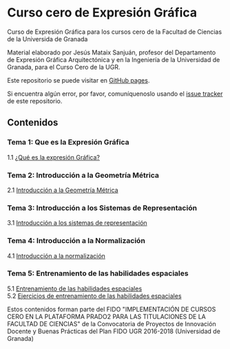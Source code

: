 # Curso cero de Expresión Gráfica
Curso de Expresión Gráfica para los cursos cero de la Facultad de Ciencias de la Universida de Granada

Material elaborado por	Jesús Mataix Sanjuán, profesor del Departamento de Expresión Gráfica Arquitectónica y en la Ingeniería de la Universidad de Granada, para el Curso Cero de la UGR.

Este repositorio se puede visitar en [GitHub pages](https://cursos-0-fc-ugr.github.io/Expresion-Grafica).

Si encuentra algún error, por favor, comuníquenoslo usando el [issue tracker](https://github.com/cursos-0-fc-ugr/Expresion-Grafica/issues) de este repositorio.

## Contenidos

### Tema 1: Que es la Expresión Gráfica
1.1 [¿Qué es la expresión Gráfica?](Tema1/bloqueI_parte1.html)  
  
### Tema 2: Introducción a la Geometría Métrica
2.1 [Introducción a la Geometría Métrica](Tema2/Tema2.html)  


### Tema 3: Introducción a los Sistemas de Representación
3.1 [Introducción a los sistemas de representación](Tema3/Tema3.html)  

### Tema 4: Introducción a la Normalización
4.1 [Introducción a la normalización](Tema4/Tema4.html)  

### Tema 5: Entrenamiento de las habilidades espaciales
5.1 [Entrenamiento de las habilidades espaciales](Tema5/bloqueI_parte5.html)  
5.2 [Ejercicios de entrenamiento de las habilidades espaciales](Tema5/bloqueI_parte6.html) 

Estos contenidos forman parte del FIDO "IMPLEMENTACIÓN DE CURSOS CERO EN LA PLATAFORMA PRADO2 PARA LAS TITULACIONES DE LA FACULTAD DE CIENCIAS" de la Convocatoria de Proyectos de Innovación Docente y Buenas Prácticas del Plan FIDO UGR 2016-2018 (Universidad de Granada)
